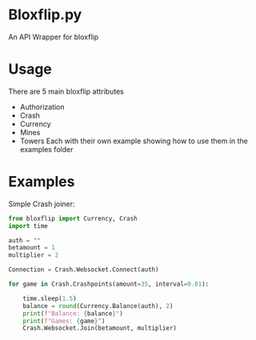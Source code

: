 # Bloxflip.py
An API Wrapper for bloxflip

# Usage
There are 5 main bloxflip attributes
 - Authorization
 - Crash
 - Currency
 - Mines
 - Towers
 Each with their own example showing how to use them in the examples folder

# Examples

Simple Crash joiner:
```py
from bloxflip import Currency, Crash
import time

auth = ""
betamount = 1
multiplier = 2

Connection = Crash.Websocket.Connect(auth)

for game in Crash.Crashpoints(amount=35, interval=0.01):

	time.sleep(1.5)
	balance = round(Currency.Balance(auth), 2)
	print(f"Balance: {balance}")
	print(f"Games: {game}")
	Crash.Websocket.Join(betamount, multiplier)
```
